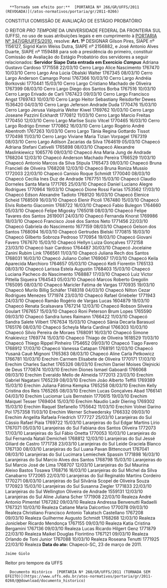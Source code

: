       **Tornada sem efeito por:**  [PORTARIA Nº 266/GR/UFFS/2011 (REVOGADA)](/atos-normativos/portaria/gr/2011-0266) 

   CONSTITUI COMISSÃO DE AVALIAÇÃO DE ESTÁGIO PROBATÓRIO  

 O REITOR *PRO TEMPORE*  DA UNIVERSIDADE FEDERAL DA FRONTEIRA SUL (UFFS), no uso de suas atribuições legais e em cumprimento à [PORTARIA Nº 347/GR/UFFS/2010](https://www.uffs.edu.br/atos-normativos/portaria/gr/2010-0347), resolve:   **Art. 1º**  DESIGNAR Gilson Pires, SIAPE nº 1156127, Sigrid Karin Weiss Dutra, SIAPE nº 2156882, e José Antonio Alves Duarte, SIAPE nº 1159488 para sob a presidência do primeiro, constituir Comissão de Avaliação do Estágio Probatório dos servidores a seguir relacionados:     **Servidor**   **Siape**   **Data entrada em Exercício**    ***Campus***      Adriana Gustavo Cardoso   1771558   22/03/10   Cerro Largo     Alice Nascimento   1767470   10/03/10   Cerro Largo     Ana Lúcia Obalski Walter   1767345   08/03/10   Cerro Largo     Anderson Camargo Ponsi   1767366   10/03/10   Cerro Largo     Andréia Borkovski   1770441   15/03/10   Cerro Largo     Cristiano Machado de Oliveira   1767399   08/03/10   Cerro Largo     Diego dos Santos Borba   1767516   10/03/10   Cerro Largo     Erivado de Carli   1767423   09/03/10   Cerro Largo     Francisco Angst   1769743   10/03/10   Cerro Largo     Heitor Sebastiany Reisdorfer Dewes   1536420   04/03/10   Cerro Largo     Jeferson Andrade Duda   1770476   15/03/10   Cerro Largo     Jerusa Valquíria Welter Kiwel   1769762   10/03/10   Cerro Largo     Joseane Pazzini Eckhardt   1770812   11/03/10   Cerro Largo     Marcio Freitas   1770450   12/03/10   Cerro Largo     Marlise Sozio Vitcel   1770465   16/03/10   Cerro Largo     Rodrigo Emmer   1770862   16/03/10   Cerro Largo     Rogério André Abentroth   1767263   10/03/10   Cerro Largo     Tânia Regina Gottardo Tissot   1770498   11/03/10   Cerro Largo     Viviane Maria Tizian Vorpagel   1767319   08/03/10   Cerro Largo     Adilson Zacarias da Silva   1764619   05/03/10   Chapecó     Adriana Stefani Cativelli   1765898   08/03/10   Chapecó     Alexandre Maslinkiewicz   1065776   09/03/10   Chapecó     Ana Maria Jung de Andrade   1768204   12/03/10   Chapecó     Anderson Machado Pereira   1766529   11/03/10   Chapecó     Antonio Marcos da Silva Stipula   1765473   09/03/10   Chapecó     Bruna Francieli de Oliveira   1768208   12/03/10   Chapecó     Bruna Roniza Mussio   1772003   22/03/10   Chapecó     Canisio Roque Schmidt   1770040   08/03/10   Chapecó     Cecilia Ines Duz de Andrade   1767751   15/03/10   Chapecó     Claudio Dorneles Santa Maria   1771765   25/03/10   Chapecó     Daniel Luciano Alegre Rodrigues   1770964   19/03/10   Chapecó     Dione Rossi Farias   1753562   17/03/10   Chapecó     Edson Alexandre Tadioto   1768120   16/03/10   Chapecó     Elenice Scheid   1768509   16/03/10   Chapecó     Elenir Picoli   1767480   15/03/10   Chapecó     Elvis Roberto Giacomim   1768722   16/03/10   Chapecó     Fabio Bulegon   1764660   05/03/10   Chapecó     Felipe Migosky   1765018   08/03/10   Chapecó     Felipe Tavares dos Santos   2619001   24/03/10   Chapecó     Fernanda Knorst   1769986   18/03/10   Chapecó     Francisco José dos Santos Neto   1771456   22/03/10   Chapecó     Gabriela do Nascimento   1677159   08/03/10   Chapecó     Gelson dos Santos   1768094   16/03/10   Chapecó     Gertrudes Bielski   1770815   18/03/10   Chapecó     Gilberto Sobroza Pedroso   1770954   19/03/10   Chapecó     Giovani Favero   1767670   15/03/10   Chapecó     Hellyn Luiza Gonçalves   1772158   23/03/10   Chapecó     Isair Cardoso   1764487   30/03/10   Chapecó     Jocelaine Zanini Rubim Link   1766561   11/03/10   Chapecó     Juliana Rech dos Santos   1768031   16/03/10   Chapecó     Juliano Collet   1769067   17/03/10   Chapecó     Keila Aparecida Marchioro   1764657   05/03/10   Chapecó     Kelli Fiorentin   1765133   08/03/10   Chapecó     Larissa Estela Augustin   1768403   15/03/10   Chapecó     Luciana Pacheco do Nascimento   1768887   17/03/10   Chapecó     Luiz Victor Pittella Siqueira   1764543   05/03/10   Chapecó     Marcos Roberto Gregolin   1765095   08/03/10   Chapecó     Maricler Fatima de Vargas   1770935   19/03/10   Chapecó     Murilo Billig Schäfer   1748318   04/03/10   Chapecó     Nilton Cezar Rodrigues Menezes   1771974   23/03/10   Chapecó     Rafael Griebeler   1771943   24/03/10   Chapecó     Ramão Rogério de Vargas Lucas   1604879   19/03/10   Chapecó     Renata Scalsavara   1767214   12/03/10   Chapecó     Robson Silveira Goulart   1767657   15/03/10   Chapecó     Roni Peterson Brum Lopes   1765590   09/03/10   Chapecó     Sandra Iunes Raimann   1766422   11/03/10   Chapecó     Sandra Salete Vilbert   1767634   15/03/10   Chapecó     Sânia Decarla Barasuol   1765176   08/03/10   Chapecó     Scheyla Maria Cardinal   1766303   10/03/10   Chapecó     Silvio Pereira de Moraes   1768091   16/03/10   Chapecó     Simone Knakievicz   1769774   15/03/10   Chapecó     Thiago de Oliveira   1618529   11/03/10   Chapecó     Thiego Rippel Pinheiro   1754652   09/03/10   Chapecó     Tiago Favero   1768912   17/03/10   Chapecó     Vanessa Catapan   1768191   12/03/10   Chapecó     Yusanã Cauê Mignoni   1765363   08/03/10   Chapecó     Aline Carla Petkowicz   1766781   10/03/10   Erechim     Carmem Elisabete de Oliveira   1770171   17/03/10   Erechim     Charles Sachet   1765326   08/03/10   Erechim     Daniel Moises Olejnicki de Deus   1770874   10/03/10   Erechim     Diones Ismael Gaboardi   1766068   09/03/10   Erechim     Everaldo Mello de Almeida   1772013   23/03/10   Erechim     Gabriel Nagatani   1765239   08/03/10   Erechim     João Alberto Teffili   1769389   15/03/10   Erechim     Juliana Fátima Kempka   1765258   08/03/10   Erechim     Kelly Cristina dos Reis   1765265   08/03/10   Erechim     Lucas Gonçalves Abad   1766141   04/03/10   Erechim     Luciomar Luis Bernstein   1770615   19/03/10   Erechim     Maiquel Tesser   1769404   15/03/10   Erechim     Naudio Ladir Diering   1769302   15/03/10   Erechim     Raquel Stefanello   1755642   11/03/10   Erechim     Volnei Darino Pol   1757358   11/03/10   Erechim     Werner Schwedersky   1766332   09/03/10   Erechim     Angelita Rafaela Friedrich   1777727   25/03/10   Laranjeiras do Sul     Cássio Rafael Piaia   1769722   15/03/10   Laranjeiras do Sul     Edgar Martins Lírio   1767071   05/03/10   Laranjeiras do Sul     Fabiana dos Santos Oliveira   1772073   17/03/10   Laranjeiras do Sul     Fábio Onetta   1770053   10/03/10   Laranjeiras do Sul     Fernanda Natalí Demicheli   1768812   12/03/10   Laranjeiras do Sul     Jessé Giliard de Castro   1771738   23/03/10   Laranjeiras do Sul     Leide Graciela Blanco   1767130   08/03/10   Laranjeiras do Sul     Luana Pavan Bittencourt   1767041   08/03/10   Laranjeiras do Sul     Lucimara Lemiechek Spassin   1771898   16/03/10   Laranjeiras do Sul     Marcio Alves dos Santos   1768798   15/03/10   Laranjeiras do Sul     Marcio José de Lima   1768707   12/03/10   Laranjeiras do Sul     Maurina Aleixo Bastos Tosawa   1768716   16/03/10   Laranjeiras do Sul     Michel da Silva Canabarro   1772065   22/03/10   Laranjeiras do Sul     Reginaldo Martins Cordeiro   1770271   08/03/10   Laranjeiras do Sul     Silvânia Scopel de Oliveira Souza   1770923   15/03/10   Laranjeiras do Sul     Susanna Ziegler   1771833   22/03/10   Laranjeiras do Sul     Wellington Oliveira de Andrade   1559131   12/03/10   Laranjeiras do Sul     Aline Juliana Scher   1771908   22/03/10   Realeza     André Antonio Pimentel   1767282   09/03/10   Realeza     Andressa Benvenutti Radaelli   1767321   10/03/10   Realeza     Catiane Maria Dalcortivo   1770078   09/03/10   Realeza     Christiano Francisco Antonio Takatsch Castellano   1767208   09/03/10   Realeza     Guilherme Augusto Schmidt   1768268   12/03/10   Realeza     Jonicleber Ricardo Mendonça   1767155   09/03/10   Realeza     Katia Cristina Bergamini   1767136   09/03/10   Realeza     Lucas Ricardo Hilgert Genz   1771879   22/03/10   Realeza     Maikel Douglas Florintino   1767121   09/03/10   Realeza     Orlando de Toni Junior   1767088   10/03/10   Realeza     Roseana Tenutti   1771925   22/03/10   Realeza           **Data do ato:** Chapecó-SC, 23 de março de 2011.   
 

    Jaime Giolo    
 Reitor pro tempore da UFFS 

      Documento Histórico  [PORTARIA Nº 260/GR/UFFS/2011 (TORNADA SEM EFEITO)](https://www.uffs.edu.br/atos-normativos/portaria/gr/2011-0260/@@download/documento_historico)     
      